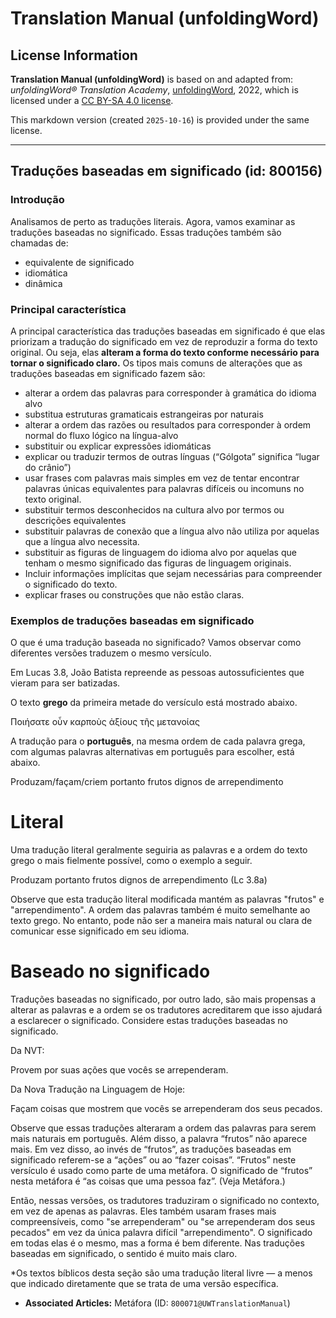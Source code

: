# Translation Manual (unfoldingWord)

## License Information

**Translation Manual (unfoldingWord)** is based on and adapted from: _unfoldingWord® Translation Academy_, [unfoldingWord](https://unfoldingword.org/utw), 2022, which is licensed under a [CC BY-SA 4.0 license](https://creativecommons.org/licenses/by-sa/4.0/legalcode.en).

This markdown version (created `2025-10-16`) is provided under the same license.



--------------------------------

## Traduções baseadas em significado (id: 800156)

### Introdução

Analisamos de perto as traduções literais. Agora, vamos examinar as traduções baseadas no significado. Essas traduções também são chamadas de:

* equivalente de significado
* idiomática
* dinâmica

### Principal característica

A principal característica das traduções baseadas em significado é que elas priorizam a tradução do significado em vez de reproduzir a forma do texto original. Ou seja, elas **alteram a forma do texto conforme necessário para tornar o significado claro.** Os tipos mais comuns de alterações que as traduções baseadas em significado fazem são:

* alterar a ordem das palavras para corresponder à gramática do idioma alvo
* substitua estruturas gramaticais estrangeiras por naturais
* alterar a ordem das razões ou resultados para corresponder à ordem normal do fluxo lógico na língua\-alvo
* substituir ou explicar expressões idiomáticas
* explicar ou traduzir termos de outras línguas (“Gólgota” significa “lugar do crânio”)
* usar frases com palavras mais simples em vez de tentar encontrar palavras únicas equivalentes para palavras difíceis ou incomuns no texto original.
* substituir termos desconhecidos na cultura alvo por termos ou descrições equivalentes
* substituir palavras de conexão que a língua alvo não utiliza por aquelas que a língua alvo necessita.
* substituir as figuras de linguagem do idioma alvo por aquelas que tenham o mesmo significado das figuras de linguagem originais.
* Incluir informações implícitas que sejam necessárias para compreender o significado do texto.
* explicar frases ou construções que não estão claras.

### Exemplos de traduções baseadas em significado

O que é uma tradução baseada no significado? Vamos observar como diferentes versões traduzem o mesmo versículo.

Em Lucas 3\.8, João Batista repreende as pessoas autossuficientes que vieram para ser batizadas.

O texto **grego** da primeira metade do versículo está mostrado abaixo.

Ποιήσατε οὖν καρποὺς ἀξίους τῆς μετανοίας

A tradução para o **português**, na mesma ordem de cada palavra grega, com algumas palavras alternativas em português para escolher, está abaixo.

Produzam/façam/criem portanto frutos dignos de arrependimento

Literal
=======

Uma tradução literal geralmente seguiria as palavras e a ordem do texto grego o mais fielmente possível, como o exemplo a seguir.

Produzam portanto frutos dignos de arrependimento (Lc 3\.8a)

Observe que esta tradução literal modificada mantém as palavras "frutos" e "arrependimento". A ordem das palavras também é muito semelhante ao texto grego. No entanto, pode não ser a maneira mais natural ou clara de comunicar esse significado em seu idioma.

Baseado no significado
======================

Traduções baseadas no significado, por outro lado, são mais propensas a alterar as palavras e a ordem se os tradutores acreditarem que isso ajudará a esclarecer o significado. Considere estas traduções baseadas no significado.

Da NVT:

Provem por suas ações que vocês se arrependeram.

Da Nova Tradução na Linguagem de Hoje:

Façam coisas que mostrem que vocês se arrependeram dos seus pecados.

Observe que essas traduções alteraram a ordem das palavras para serem mais naturais em português. Além disso, a palavra “frutos” não aparece mais. Em vez disso, ao invés de “frutos”, as traduções baseadas em significado referem\-se a “ações” ou ao “fazer coisas”. “Frutos” neste versículo é usado como parte de uma metáfora. O significado de “frutos” nesta metáfora é “as coisas que uma pessoa faz”. (Veja Metáfora.)

Então, nessas versões, os tradutores traduziram o significado no contexto, em vez de apenas as palavras. Eles também usaram frases mais compreensíveis, como "se arrependeram" ou "se arrependeram dos seus pecados" em vez da única palavra difícil "arrependimento". O significado em todas elas é o mesmo, mas a forma é bem diferente. Nas traduções baseadas em significado, o sentido é muito mais claro.

\*Os textos bíblicos desta seção são uma tradução literal livre — a menos que indicado diretamente que se trata de uma versão específica.

* **Associated Articles:** Metáfora (ID: `800071@UWTranslationManual`)

